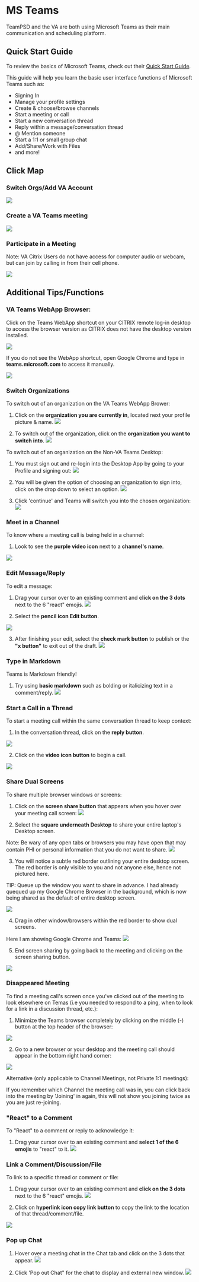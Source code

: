# MS Teams
TeamPSD and the VA are both using Microsoft Teams as their main communication and scheduling platform.

## Quick Start Guide
To review the basics of Microsoft Teams, check out their [Quick Start Guide](https://www.chorus.co/media/2989/quickstart-guide-to-teams-chorus.pdf).

This guide will help you learn the basic user interface functions of Microsoft Teams such as: 

- Signing In
- Manage your profile settings
- Create & choose/browse channels
- Start a meeting or call
- Start a new conversation thread
- Reply within a message/conversation thread
- @ Mention someone
- Start a 1:1 or small group chat
- Add/Share/Work with Files
- and more!

## Click Map

### Switch Orgs/Add VA Account
![](https://user-images.githubusercontent.com/59668647/92035623-d320c580-ed23-11ea-9284-f45210820aa8.png)

### Create a VA Teams meeting 
![](https://user-images.githubusercontent.com/59668647/92523376-1cb25a00-f1d5-11ea-87c6-866b51e56307.png)

### Participate in a Meeting

Note: VA Citrix Users do not have access for computer audio or webcam, but can join by calling in from their cell phone. 

![](https://user-images.githubusercontent.com/59668647/92523392-220fa480-f1d5-11ea-84fd-c984dc4794e5.png)

## Additional Tips/Functions

### VA Teams WebApp Browser:

Click on the Teams WebApp shortcut on your CITRIX remote log-in desktop to access the browser version as CITRIX does not have the desktop version installed.

![](https://user-images.githubusercontent.com/59668647/92042198-8b536b80-ed2e-11ea-84fd-3497586a03b1.png)

If you do not see the WebApp shortcut, open Google Chrome and type in **teams.microsoft.com** to access it manually.

![](https://user-images.githubusercontent.com/59668647/92042262-b0e07500-ed2e-11ea-8de0-04742fd721e6.png)

### Switch Organizations

To switch out of an organization on the VA Teams WebApp Brower:

1. Click on the **organization you are currently in**, located next your profile picture & name.
![](https://user-images.githubusercontent.com/59668647/88048075-81bbce80-cb07-11ea-80af-a9f94bd6a63a.png)


2. To switch out of the organization, click on the **organization you want to switch into**.
![](https://user-images.githubusercontent.com/59668647/88027821-ab1b3100-caec-11ea-95f0-7105e57fd497.png)

To switch out of an organization on the Non-VA Teams Desktop:

1. You must sign out and re-login into the Desktop App by going to your Profile and signing out:
![](https://user-images.githubusercontent.com/59668647/89906340-1c0bb100-dba0-11ea-9ded-705163c7524d.png)

2. You will be given the option of choosing an organization to sign into, click on the drop down to select an option.
![](https://user-images.githubusercontent.com/59668647/89906494-52493080-dba0-11ea-98eb-2337a0aded84.png)

3. Click 'continue' and Teams will switch you into the chosen organization:
![](https://user-images.githubusercontent.com/59668647/89906664-845a9280-dba0-11ea-9dbb-06c0de261fd4.png)


### Meet in a Channel
To know where a meeting call is being held in a channel:

1. Look to see the **purple video icon** next to a **channel's name**.

![](https://user-images.githubusercontent.com/59668647/88048114-94ce9e80-cb07-11ea-92f6-df64f512c1b1.png)


### Edit Message/Reply
To edit a message:

1. Drag your cursor over to an existing comment and **click on the 3 dots** next to the 6 "react" emojis.
![](https://user-images.githubusercontent.com/59668647/88048159-ad3eb900-cb07-11ea-9909-bdee742f6e72.png)


2. Select the **pencil icon Edit button**.

![](https://user-images.githubusercontent.com/59668647/88048218-ccd5e180-cb07-11ea-984e-d4e46fa329b9.png)

3. After finishing your edit, select the **check mark button** to publish or the **"x button"** to exit out of the draft.
![](https://user-images.githubusercontent.com/59668647/88048270-e0814800-cb07-11ea-9c0e-51baf0b3c383.png)


### Type in Markdown
Teams is Markdown friendly!

1. Try using **basic markdown** such as bolding or italicizing text in a comment/reply.
![](https://user-images.githubusercontent.com/59668647/88048320-fa228f80-cb07-11ea-940e-e11212b8b93e.png)


### Start a Call in a Thread
To start a meeting call within the same conversation thread to keep context:

1. In the conversation thread, click on the **reply button**.

![](https://user-images.githubusercontent.com/59668647/88048378-10305000-cb08-11ea-921d-b31fb86e5b7b.png)


2. Click on the **video icon button** to begin a call.

![](https://user-images.githubusercontent.com/59668647/88048451-33f39600-cb08-11ea-8082-dddbf10ac0c4.png)


### Share Dual Screens
To share multiple browser windows or screens:

1. Click on the **screen share button** that appears when you hover over your meeting call screen:
![](https://user-images.githubusercontent.com/59668647/89902987-f8df0280-db9b-11ea-80de-d959acf7ec54.png)

2. Select the **square underneath Desktop** to share your entire laptop's Desktop screen. 

Note: Be wary of any open tabs or browsers you may have open that may contain PHI or personal information that you do not want to share.
![](https://user-images.githubusercontent.com/59668647/89903248-4b202380-db9c-11ea-8072-e0a5c698fc90.png)

3. You will notice a subtle red border outlining your entire desktop screen. 
The red border is only visible to you and not anyone else, hence not pictured here.

TIP: Queue up the window you want to share in advance.
I had already quequed up my Google Chrome Browser in the background, which is now being shared as the default of entire desktop screen.

![](https://user-images.githubusercontent.com/59668647/89903438-7c98ef00-db9c-11ea-97f0-1958311c870f.png)

4. Drag in other window/browsers within the red border to show dual screens.

Here I am showing Google Chrome and Teams:
![](https://user-images.githubusercontent.com/59668647/89903549-a225f880-db9c-11ea-9ceb-cd620b54a5f5.png)

5. End screen sharing by going back to the meeting and clicking on the screen sharing button.

![](https://user-images.githubusercontent.com/59668647/89903641-bff35d80-db9c-11ea-97b0-8f64fe0f96a0.png)


### Disappeared Meeting

To find a meeting call's screen once you've clicked out of the meeting to look elsewhere on Temas (i.e you needed to respond to a ping, when to look for a link in a discussion thread, etc.):

1. Minimize the Teams browser completely by clicking on the middle (-) button at the top header of the browser:

![](https://user-images.githubusercontent.com/59668647/89908115-5d04c500-dba2-11ea-9760-4f4ccb648232.png)

2. Go to a new browser or your desktop and the meeting call should appear in the bottom right hand corner:

![](https://user-images.githubusercontent.com/59668647/89908479-c5ec3d00-dba2-11ea-80d7-fcf6537c7691.png)

Alternative (only applicable to Channel Meetings, not Private 1:1 meetings):

If you remember which Channel the meeting call was in, you can click back into the meeting by 'Joining' in again, this will not show you joining twice as you are just re-joining. 


### "React" to a Comment
To "React" to a comment or reply to acknowledge it:

1. Drag your cursor over to an existing comment and **select 1 of the 6 emojis** to "react" to it.
![](https://user-images.githubusercontent.com/59668647/88048496-4a015680-cb08-11ea-9105-2cda75a780b6.png)


### Link a Comment/Discussion/File
To link to a specific thread or comment or file:

1. Drag your cursor over to an existing comment and **click on the 3 dots** next to the 6 "react" emojis.
![](https://user-images.githubusercontent.com/59668647/88048159-ad3eb900-cb07-11ea-9909-bdee742f6e72.png)


2. Click on **hyperlink icon copy link button** to copy the link to the location of that thread/comment/file.

![](https://user-images.githubusercontent.com/59668647/88048555-61d8da80-cb08-11ea-86be-d4cc0ca2d411.png)


### Pop up Chat

1. Hover over a meeting chat in the Chat tab and click on the 3 dots that appear.
![](https://user-images.githubusercontent.com/59668647/89903979-36905b00-db9d-11ea-95cf-67bd8c0ffe26.png)

2. Click 'Pop out Chat" for the chat to display and external new window.
![](https://user-images.githubusercontent.com/59668647/89904058-545dc000-db9d-11ea-8990-8b032b3151aa.png)
